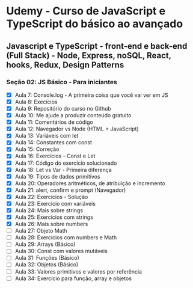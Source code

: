# Udemy - Curso de JavaScript e TypeScript do básico ao avançado

## Javascript e TypeScript - front-end e back-end (Full Stack) - Node, Express, noSQL, React, hooks, Redux, Design Patterns
### Seção 02: JS Básico - Para iniciantes

* [X] Aula 7: Console.log - A primeira coisa que você vai ver em JS
* [X] Aula 8: Execícios
* [X] Aula 9: Repositório do curso no Github
* [X] Aula 10: Me ajude a produzir conteúdo gratuito
* [X] Aula 11: Comentários de código
* [X] Aula 12: Navegador vs Node (HTML + JavaScript)
* [X] Aula 13: Variáveis com let
* [X] Aula 14: Constantes com const
* [X] Aula 15: Correção
* [X] Aula 16: Exercícios - Const e Let
* [X] Aula 17: Código do exercício solucionado
* [X] Aula 18: Let vs Var - Primeira diferença
* [X] Aula 19: Tipos de dados primitivos
* [X] Aula 20: Operadores aritméticos, de atribuição e incremento
* [X] Aula 21: alert, confirm e prompt (Navegador)
* [X] Aula 22: Exercícios - Solução
* [X] Aula 23: Exercício com variáveis
* [X] Aula 24: Mais sobre strings
* [X] Aula 25: Exercícios com strings
* [X] Aula 26: Mais sobre numbers
* [ ] Aula 27: Objeto Math
* [ ] Aula 28: Exercícios com numbers e Math
* [ ] Aula 29: Arrays (Básico)
* [ ] Aula 30: Const com valores mutáveis
* [ ] Aula 31: Funções (Básico)
* [ ] Aula 32: Objetos (Básico)
* [ ] Aula 33: Valores primitivos e valores por referência
* [ ] Aula 34: Exercício para função, array e objetos
